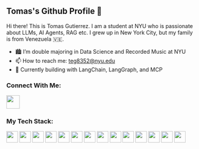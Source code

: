 ## Tomas's Github Profile 👋

<!--
**tom4sg/tom4sg** is a ✨ _special_ ✨ repository because its `README.md` (this file) appears on your GitHub profile.
-->
Hi there! This is Tomas Gutierrez. I am a student at NYU who is passionate about LLMs, AI Agents, RAG etc. I grew up in New York City, but my family is from Venezuela 🇻🇪. 

- 🏙️ I’m double majoring in Data Science and Recorded Music at NYU
- 📫 How to reach me: teg8352@nyu.edu
- 🤖 Currently building with LangChain, LangGraph, and MCP
### Connect With Me:
<a href="https://www.linkedin.com/in/tomeg/" target="_blank">
  <img src="https://cdn.jsdelivr.net/gh/devicons/devicon/icons/linkedin/linkedin-original.svg" width="35"/>
</a>

### My Tech Stack:
<img src="https://cdn.jsdelivr.net/gh/devicons/devicon/icons/git/git-original.svg" width="30"/> <img src="https://cdn.jsdelivr.net/gh/devicons/devicon/icons/bash/bash-original.svg" width="30"/> <img src="https://cdn.jsdelivr.net/gh/devicons/devicon/icons/python/python-original.svg" width="30"/> <img src="https://cdn.jsdelivr.net/gh/devicons/devicon/icons/java/java-original.svg" width="30"/> <img src="https://cdn.jsdelivr.net/gh/devicons/devicon/icons/javascript/javascript-original.svg" width="30"/> <img src="https://cdn.jsdelivr.net/gh/devicons/devicon/icons/postgresql/postgresql-original.svg" width="30"/> <img src="https://cdn.jsdelivr.net/gh/devicons/devicon/icons/numpy/numpy-original.svg" width="30"/> <img src="https://cdn.jsdelivr.net/gh/devicons/devicon/icons/pandas/pandas-original.svg" width="30"/> <img src="https://cdn.jsdelivr.net/gh/devicons/devicon/icons/fastapi/fastapi-original.svg" width="30"/> <img src="https://cdn.jsdelivr.net/gh/devicons/devicon/icons/flask/flask-original.svg" width="30"/> <img src="https://cdn.jsdelivr.net/gh/devicons/devicon/icons/pytorch/pytorch-original.svg" width="30"/> <img src="https://cdn.jsdelivr.net/gh/devicons/devicon/icons/docker/docker-original.svg" width="30"/> <img src="https://cdn.jsdelivr.net/gh/devicons/devicon/icons/mongodb/mongodb-original.svg" width="30"/> <img src="https://cdn.jsdelivr.net/gh/devicons/devicon/icons/redis/redis-original.svg" width="30"/>

<!--
[![LinkedIn](https://img.shields.io/badge/LinkedIn-0077B5?style=flat&logo=linkedin&logoColor=white)](https://www.linkedin.com/in/tomeg/)
### Languages and Tools:
![Python](https://img.shields.io/badge/Python-3776AB?style=flat-square&logo=python&logoColor=white)
![Java](https://img.shields.io/badge/Java-007396?style=flat-square&logo=java&logoColor=white)
![SQL](https://img.shields.io/badge/SQL-4479A1?style=flat-square&logo=postgresql&logoColor=white)
![NumPy](https://img.shields.io/badge/NumPy-013243?style=flat-square&logo=numpy&logoColor=white)
![Pandas](https://img.shields.io/badge/Pandas-150458?style=flat-square&logo=pandas&logoColor=white)
![Matplotlib](https://img.shields.io/badge/Matplotlib-263238?style=flat-square&logoColor=white)
![Seaborn](https://img.shields.io/badge/Seaborn-263238?style=flat-square&logoColor=white)
![Scikit-learn](https://img.shields.io/badge/Scikit_learn-F7931E?style=flat-square&logo=scikit-learn&logoColor=white)
![SciPy](https://img.shields.io/badge/SciPy-8CAAE6?style=flat-square&logo=scipy&logoColor=white)
![statsmodels](https://img.shields.io/badge/statsmodels-CA4245?style=flat-square&logoColor=white)
-->
<!--
#
### Github Stats:
[![Top Langs](https://github-readme-stats.vercel.app/api?username=tom4sg&theme=algolia&show_icons=true)](https://github.com/tom4sg)

[![Tomas Gutierrez's GitHub stats](https://github-readme-stats.vercel.app/api/top-langs?username=tom4sg&hide=html,css,scss,stylus,blade,shell,batchfile,dockerfile,Jupyter%20Notebook&theme=algolia&show_icons=true)](https://github.com/tom4sg)
-->
